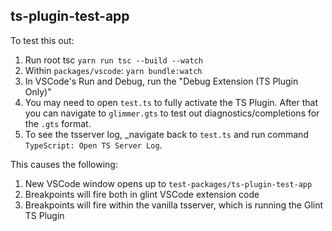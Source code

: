 ## ts-plugin-test-app

To test this out:

1. Run root tsc `yarn run tsc --build --watch`
2. Within `packages/vscode`: `yarn bundle:watch`
3. In VSCode's Run and Debug, run the "Debug Extension (TS Plugin Only)"
4. You may need to open `test.ts` to fully activate the TS Plugin. After that you can navigate to `glimmer.gts` to test out diagnostics/completions for the `.gts` format.
5. To see the tsserver log, _navigate back to `test.ts` and run command `TypeScript: Open TS Server Log`.

This causes the following:

1. New VSCode window opens up to `test-packages/ts-plugin-test-app`
2. Breakpoints will fire both in glint VSCode extension code
3. Breakpoints will fire within the vanilla tsserver, which is running the Glint TS Plugin
